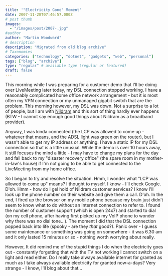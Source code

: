 ```yaml
---
title: '"Electricity Gone" Moment'
date: 2007-11-28T07:46:57.000Z
# post thumb
images:
  - "/images/post/2007-.jpg"
#author
author: "Martin Woodward"
# description
description: "Migrated from old blog archive"
# Taxonomies
categories: ["technology", "dotnet", "gadgets", "web", "personal"]
tags: ["blog", "archive"]
type: "regular" # available type (regular or featured)
draft: false
---
```


This morning while I was preparing for a customer demo that I'll be doing over LiveMeeting later today, my DSL connection stopped working. I have a reasonably complicated home office network arrangement - but it is most often my VPN connection or my unmanaged gigabit switch that are the problem. This morning however, my DSL was down. Not a surprise to a lot of people, but I am with [Nildram](http://www.nildram.net/) and this sort of thing hardly ever happens (BTW - I cannot say enough good things about Nildram as a broadband provider).

Anyway, I was kinda connected (the LCP was allowed to come up - whatever that means, and the ADSL light was green on the router), but I wasn't able to get my IP address or anything. I have a static IP for my DSL connection so that is a little unusual. While the demo is over 10 hours away, it still focuses the mind a little - I may have to change my plans for the day and fall back to my "disaster recovery office" (the spare room in my mother-in-law's house) if I'm not going to be able to get connected to the LiveMeeting from my home office.

So I began to try and resolve the situation. Hmm, I wonder what "LCP was allowed to come up" means? I thought to myself. I know - I'll check Google. D'oh. Hmm - how do I gel hold of Nildram customer services? I know I'll look up the phone number on their website and give them a call. D'oh. In the end, I fired up the browser on my mobile phone because my brain just didn't seem to know what to do without an Internet connection to refer to. I found the number of customer support (which is open 24x7) and started to dial (on my cell phone, after having first picked up my VoIP phone to wonder why there was no dial tone...). The moment I did that the DSL connection popped back into life (spooky - are they _that_ good?). Panic over - I guess some maintenance or something was going on somewhere - it was 6.30 am and it only lasted 15 minutes or so - nothing worth worrying about really.

However, It did remind me of the stupid things I do when the electricity goes out - constantly forgetting that with the TV not working I cannot switch on a light and read either. Do I really take always available internet for granted as much as I take always available electricity for granted now-a-days? Very strange - I know, I'll blog about that...
